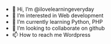 - 👋 Hi, I’m @ilovelearningeveryday
- 👀 I’m interested in Web development
- 🌱 I’m currently learning Python, PHP
- 💞️ I’m looking to collaborate on github
- 📫 How to reach me Wordpress

<!---
ilovelearningeveryday/ilovelearningeveryday is a ✨ special ✨ repository because its `README.md` (this file) appears on your GitHub profile.
You can click the Preview link to take a look at your changes.
--->
